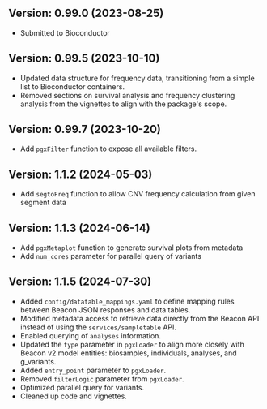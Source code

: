 ## Version: 0.99.0 (2023-08-25)

- Submitted to Bioconductor

## Version: 0.99.5 (2023-10-10)

- Updated data structure for frequency data, transitioning from a simple list to Bioconductor containers.
- Removed sections on survival analysis and frequency clustering analysis from the vignettes to align with the package's scope.

## Version: 0.99.7 (2023-10-20)

- Add `pgxFilter` function to expose all available filters.

## Version: 1.1.2 (2024-05-03)

- Add `segtoFreq` function to allow CNV frequency calculation from given segment data

## Version: 1.1.3 (2024-06-14)

- Add `pgxMetaplot` function to generate survival plots from metadata
- Add `num_cores` parameter for parallel query of variants

## Version: 1.1.5 (2024-07-30)

- Added `config/datatable_mappings.yaml` to define mapping rules between Beacon JSON responses and data tables.
- Modified metadata access to retrieve data directly from the Beacon API instead of using the `services/sampletable` API.
- Enabled querying of `analyses` information.
- Updated the `type` parameter in `pgxLoader` to align more closely with Beacon v2 model entities: biosamples, individuals, analyses, and g_variants.
- Added `entry_point` parameter to `pgxLoader`.
- Removed `filterLogic` parameter from `pgxLoader`.
- Optimized parallel query for variants.
- Cleaned up code and vignettes.
